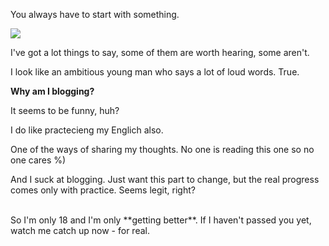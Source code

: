 You always have to start with something. 

<img src = "https://images.duckduckgo.com/iu/?u=https%3A%2F%2Fdesigncontest-com-designcontest.netdna-ssl.com%2Fblog%2Fwp-content%2Fuploads%2F2015%2F10%2FLets-get-to-work-meme.jpg&f=1"/>

I've got a lot things to say, some of them are worth hearing, some aren't.

I look like an ambitious young man who says a lot of loud words. True. 



**Why am I blogging?** 

It seems to be funny, huh? 

I do like practecieng my Englich also. 

One of the ways of sharing my thoughts. No one is reading this one so no one cares %)

And I suck at blogging. Just want this part to change, but the real progress comes only with practice. Seems legit, right?


<br>
So I'm only 18 and I'm only **getting better**. If I haven't passed you yet, watch me catch up now - for real.